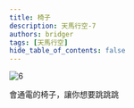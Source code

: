 ```yaml
---
title: 椅子
description: 天馬行空-7
authors: bridger
tags: [天馬行空]
hide_table_of_contents: false
---
```

![6](https://e.brid.cf/i/2023/08/03/n9px1w.webp)


<!-- truncate -->
會通電的椅子，讓你想要跳跳跳  